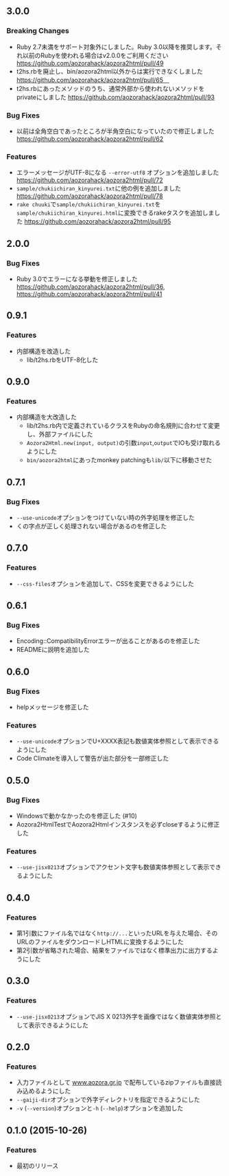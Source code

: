 <a name="3.0.0"></a>
## 3.0.0

### Breaking Changes

* Ruby 2.7未満をサポート対象外にしました。Ruby 3.0以降を推奨します。それ以前のRubyを使われる場合はv2.0.0をご利用ください https://github.com/aozorahack/aozora2html/pull/49
* t2hs.rbを廃止し、bin/aozora2html以外からは実行できなくしました https://github.com/aozorahack/aozora2html/pull/65　
* t2hs.rbにあったメソッドのうち、通常外部から使われないメソッドをprivateにしました https://github.com/aozorahack/aozora2html/pull/93

### Bug Fixes

* 以前は全角空白であったところが半角空白になっていたので修正しました https://github.com/aozorahack/aozora2html/pull/62

### Features

* エラーメッセージがUTF-8になる `--error-utf8` オプションを追加しました https://github.com/aozorahack/aozora2html/pull/72
* `sample/chukiichiran_kinyurei.txt`に他の例を追加しました https://github.com/aozorahack/aozora2html/pull/78
* `rake chuuki`で`sample/chukiichiran_kinyurei.txt`を`sample/chukiichiran_kinyurei.html`に変換できるrakeタスクを追加しました https://github.com/aozorahack/aozora2html/pull/95

<a name="2.0.0"></a>
## 2.0.0

### Bug Fixes

* Ruby 3.0でエラーになる挙動を修正しました https://github.com/aozorahack/aozora2html/pull/36, https://github.com/aozorahack/aozora2html/pull/41

<a name="0.9.1"></a>
## 0.9.1

### Features

* 内部構造を改造した
     * lib/t2hs.rbをUTF-8化した

<a name="0.9.0"></a>
## 0.9.0

### Features

* 内部構造を大改造した
     * lib/t2hs.rb内で定義されているクラスをRubyの命名規則に合わせて変更し、外部ファイルにした
     * `Aozora2Html.new(input, output)`の引数`input`,`output`でIOも受け取れるようにした
     * `bin/aozora2html`にあったmonkey patchingも`lib/`以下に移動させた

<a name="0.7.1"></a>
## 0.7.1

### Bug Fixes

* `--use-unicode`オプションをつけていない時の外字処理を修正した
* くの字点が正しく処理されない場合があるのを修正した

<a name="0.7.0"></a>
## 0.7.0

### Features

* `--css-files`オプションを追加して、CSSを変更できるようにした

<a name="0.6.1"></a>
## 0.6.1

### Bug Fixes

* Encoding::CompatibilityErrorエラーが出ることがあるのを修正した
* READMEに説明を追加した

<a name="0.6.0"></a>
## 0.6.0

### Bug Fixes

* helpメッセージを修正した

### Features

* `--use-unicode`オプションでU+XXXX表記も数値実体参照として表示できるようにした
* Code Climateを導入して警告が出た部分を一部修正した

<a name="0.5.0"></a>
## 0.5.0

### Bug Fixes

* Windowsで動かなかったのを修正した (#10)
* Aozora2HtmlTestでAozora2Htmlインスタンスを必ずcloseするように修正した

### Features

* `--use-jisx0213`オプションでアクセント文字も数値実体参照として表示できるようにした

<a name="0.4.0"></a>
## 0.4.0

### Features

* 第1引数にファイル名ではなく`http://...`といったURLを与えた場合、そのURLのファイルをダウンロードしHTMLに変換するようにした
* 第2引数が省略された場合、結果をファイルではなく標準出力に出力するようにした

<a name="0.3.0"></a>
## 0.3.0

### Features

* `--use-jisx0213`オプションでJIS X 0213外字を画像ではなく数値実体参照として表示できるようにした

<a name="0.2.0"></a>
## 0.2.0

### Features

* 入力ファイルとして www.aozora.gr.jp で配布しているzipファイルも直接読み込めるようにした
* `--gaiji-dir`オプションで外字ディレクトリを指定できるようにした
* `-v` (`--version`)オプションと`-h` (`--help`)オプションを追加した

<a name="0.1.0"></a>
## 0.1.0 (2015-10-26)

### Features

* 最初のリリース
